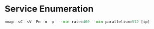 # Service Enumeration
```python
nmap -sC -sV -Pn -n -p- --min-rate=400 --min-parallelism=512 [ip]

```
